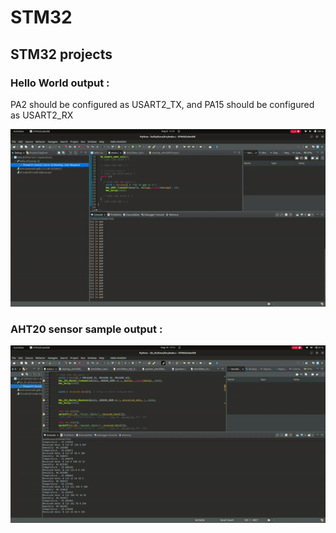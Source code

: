 # STM32
## STM32 projects

### Hello  World output :

PA2 should be configured as USART2_TX, and PA15 should be configured as USART2_RX

![alt text](https://github.com/makeshm98/STM32/blob/main/hello/ezgif.com-video-to-gif-converter.gif)

### AHT20 sensor sample output : 

![alt text](https://github.com/makeshm98/STM32/blob/main/I2c_01/Screencastfrom10-05-24052154PMIST-ezgif.com-video-to-gif-converter.gif)

